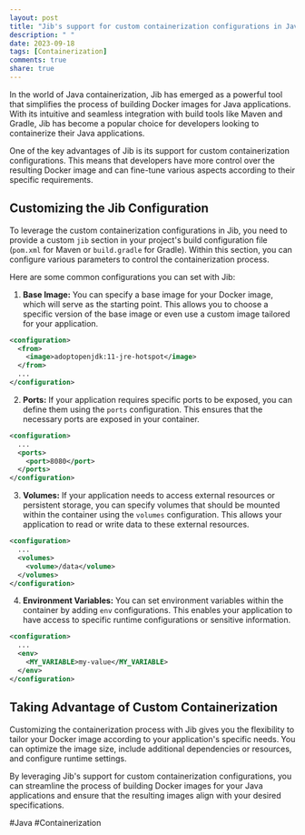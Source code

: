 ```yaml
---
layout: post
title: "Jib's support for custom containerization configurations in Java"
description: " "
date: 2023-09-18
tags: [Containerization]
comments: true
share: true
---
```


In the world of Java containerization, Jib has emerged as a powerful tool that simplifies the process of building Docker images for Java applications. With its intuitive and seamless integration with build tools like Maven and Gradle, Jib has become a popular choice for developers looking to containerize their Java applications.

One of the key advantages of Jib is its support for custom containerization configurations. This means that developers have more control over the resulting Docker image and can fine-tune various aspects according to their specific requirements.

## Customizing the Jib Configuration

To leverage the custom containerization configurations in Jib, you need to provide a custom `jib` section in your project's build configuration file (`pom.xml` for Maven or `build.gradle` for Gradle). Within this section, you can configure various parameters to control the containerization process.

Here are some common configurations you can set with Jib:

1. **Base Image:** You can specify a base image for your Docker image, which will serve as the starting point. This allows you to choose a specific version of the base image or even use a custom image tailored for your application.

```xml
<configuration>
  <from>
    <image>adoptopenjdk:11-jre-hotspot</image>
  </from>
  ...
</configuration>
```

2. **Ports:** If your application requires specific ports to be exposed, you can define them using the `ports` configuration. This ensures that the necessary ports are exposed in your container.

```xml
<configuration>
  ...
  <ports>
    <port>8080</port>
  </ports>
</configuration>
```

3. **Volumes:** If your application needs to access external resources or persistent storage, you can specify volumes that should be mounted within the container using the `volumes` configuration. This allows your application to read or write data to these external resources.

```xml
<configuration>
  ...
  <volumes>
    <volume>/data</volume>
  </volumes>
</configuration>
```

4. **Environment Variables:** You can set environment variables within the container by adding `env` configurations. This enables your application to have access to specific runtime configurations or sensitive information.

```xml
<configuration>
  ...
  <env>
    <MY_VARIABLE>my-value</MY_VARIABLE>
  </env>
</configuration>
```

## Taking Advantage of Custom Containerization 

Customizing the containerization process with Jib gives you the flexibility to tailor your Docker image according to your application's specific needs. You can optimize the image size, include additional dependencies or resources, and configure runtime settings.

By leveraging Jib's support for custom containerization configurations, you can streamline the process of building Docker images for your Java applications and ensure that the resulting images align with your desired specifications.

#Java #Containerization